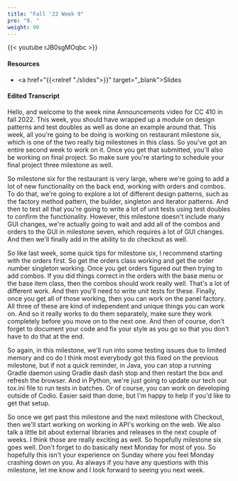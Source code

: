 ```yaml
---
title: "Fall '22 Week 9"
pre: "9. "
weight: 90
---
```


{{< youtube rJB0sgMOqbc >}}

#### Resources

* <a href="{{<relref "./slides">}}" target="_blank">Slides</a>

#### Edited Transcript

Hello, and welcome to the week nine Announcements video for CC 410 in fall 2022. This week, you should have wrapped up a module on design patterns and test doubles as well as done an example around that. This week, all you're going to be doing is working on restaurant milestone six, which is one of the two really big milestones in this class. So you've got an entire second week to work on it. Once you get that submitted, you'll also be working on final project. So make sure you're starting to schedule your final project three milestone as well. 

So milestone six for the restaurant is very large, where we're going to add a lot of new functionality on the back end, working with orders and combos. To do that, we're going to explore a lot of different design patterns, such as the factory method pattern, the builder, singleton and iterator patterns. And then to test all that you're going to write a lot of unit tests using test doubles to confirm the functionality. However, this milestone doesn't include many GUI changes, we're actually going to wait and add all of the combos and orders to the GUI in milestone seven, which requires a lot of GUI changes. And then we'll finally add in the ability to do checkout as well. 

So like last week, some quick tips for milestone six, I recommend starting with the orders first. So get the orders class working and get the order number singleton working. Once you get orders figured out then trying to add combos. If you did things correct in the orders with the base menu or the base item class, then the combos should work really well. That's a lot of different work. And then you'll need to write unit tests for these. Finally, once you get all of those working, then you can work on the panel factory. All three of these are kind of independent and unique things you can work on. And so it really works to do them separately, make sure they work completely before you move on to the next one. And then of course, don't forget to document your code and fix your style as you go so that you don't have to do that at the end. 

So again, in this milestone, we'll run into some testing issues due to limited memory and co do I think most everybody got this fixed on the previous milestone, but if not a quick reminder, in Java, you can stop a running Gradle daemon using Gradle dash dash stop and then restart the box and refresh the browser. And in Python, we're just going to update our tech our tox.ini file to run tests in batches. Or of course, you can work on developing outside of Codio. Easier said than done, but I'm happy to help if you'd like to get that setup. 

So once we get past this milestone and the next milestone with Checkout, then we'll start working on working in API's working on the web. We also talk a little bit about external libraries and releases in the next couple of weeks. I think those are really exciting as well. So hopefully milestone six goes well. Don't forget to do basically next Monday for most of you. So hopefully this isn't your experience on Sunday where you feel Monday crashing down on you. As always if you have any questions with this milestone, let me know and I look forward to seeing you next week.


